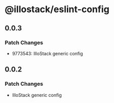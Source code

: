 # @illostack/eslint-config

## 0.0.3

### Patch Changes

- 9773543: IlloStack generic config

## 0.0.2

### Patch Changes

- IlloStack generic config
